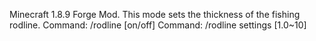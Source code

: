 Minecraft 1.8.9 Forge Mod.
This mode sets the thickness of the fishing rodline.
Command: /rodline [on/off]
Command: /rodline settings [1.0~10]
